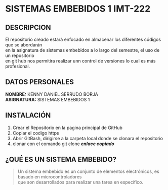 # SISTEMAS EMBEBIDOS 1 IMT-222

## DESCRIPCION
El repositorio creado estará enfocado en almacenar los diferentes códigos que se abordarán  
en la asignatura de sistemas embebidos a lo largo del semestre, el uso de un repositorio  
en git hub nos permitira realizar unn control de versiones lo cual es más profesional.

## DATOS PERSONALES
**NOMBRE:** KENNY DANIEL SERRUDO BORJA  
**ASIGNATURA:** SISTEMAS EMBEBIDOS 1

## INSTALACIÓN
1. Crear el Repositorio en la pagina principal de GitHub
2. Copiar el codigo https
3. Abrir GitBash, dirigirse a la carpeta local donde se clonara el repositorio
4. clonar con el comando git clone ***enlace copiado***

## ¿QUÉ ES UN SISTEMA EMBEBIDO?
> Un sistema embebido es un conjunto de elementos electrónicos, es basado en microcontroladores  
que son desarrollados para realizar una tarea en específico.